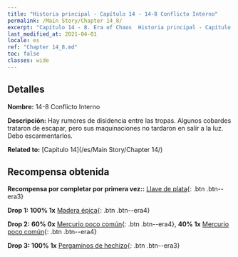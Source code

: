 ```yaml
---
title: "Historia principal - Capítulo 14 - 14-8 Conflicto Interno"
permalink: /Main Story/Chapter 14_8/
excerpt: "Capítulo 14 - 8. Era of Chaos  Historia principal - Capítulo 14_8. 14-8 Conflicto Interno"
last_modified_at: 2021-04-01
locale: es
ref: "Chapter 14_8.md"
toc: false
classes: wide
---
```


## Detalles

 **Nombre:** 14-8 Conflicto Interno

 **Descripción:** Hay rumores de disidencia entre las tropas. Algunos cobardes trataron de escapar, pero sus maquinaciones no tardaron en salir a la luz. Debo escarmentarlos.

 **Related to:** [Capítulo 14](/es/Main Story/Chapter 14/)

## Recompensa obtenida

 **Recompensa por completar por primera vez::** [Llave de plata](/es/Items/con_693/){: .btn .btn--era3}

 **Drop 1:** **100% 1x** [Madera épica](/es/Items/mat_48/){: .btn .btn--era4}

 **Drop 2:** **60% 0x** [Mercurio poco común](/es/Items/mat_42/){: .btn .btn--era4}, **40% 1x** [Mercurio poco común](/es/Items/mat_42/){: .btn .btn--era4}

 **Drop 3:** **100% 1x** [Pergaminos de hechizo](/es/Items/con_694/){: .btn .btn--era3}

